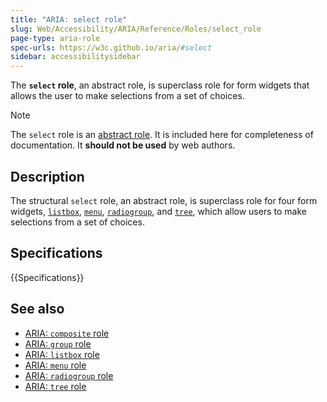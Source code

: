 ```yaml
---
title: "ARIA: select role"
slug: Web/Accessibility/ARIA/Reference/Roles/select_role
page-type: aria-role
spec-urls: https://w3c.github.io/aria/#select
sidebar: accessibilitysidebar
---
```


The **`select` role**, an abstract role, is superclass role for form widgets that allows the user to make selections from a set of choices.

> [!NOTE]
> The `select` role is an [abstract role](/en-US/docs/Web/Accessibility/ARIA/Reference/Roles#6._abstract_roles). It is included here for completeness of documentation. It **should not be used** by web authors.

## Description

The structural `select` role, an abstract role, is superclass role for four form widgets, [`listbox`](/en-US/docs/Web/Accessibility/ARIA/Reference/Roles/listbox_role), [`menu`](/en-US/docs/Web/Accessibility/ARIA/Reference/Roles/menu_role), [`radiogroup`](/en-US/docs/Web/Accessibility/ARIA/Reference/Roles/radiogroup_role), and [`tree`](/en-US/docs/Web/Accessibility/ARIA/Reference/Roles/tree_role), which allow users to make selections from a set of choices.

## Specifications

{{Specifications}}

## See also

- [ARIA: `composite` role](/en-US/docs/Web/Accessibility/ARIA/Reference/Roles/composite_role)
- [ARIA: `group` role](/en-US/docs/Web/Accessibility/ARIA/Reference/Roles/group_role)
- [ARIA: `listbox` role](/en-US/docs/Web/Accessibility/ARIA/Reference/Roles/listbox_role)
- [ARIA: `menu` role](/en-US/docs/Web/Accessibility/ARIA/Reference/Roles/menu_role)
- [ARIA: `radiogroup` role](/en-US/docs/Web/Accessibility/ARIA/Reference/Roles/radiogroup_role)
- [ARIA: `tree` role](/en-US/docs/Web/Accessibility/ARIA/Reference/Roles/tree_role)
